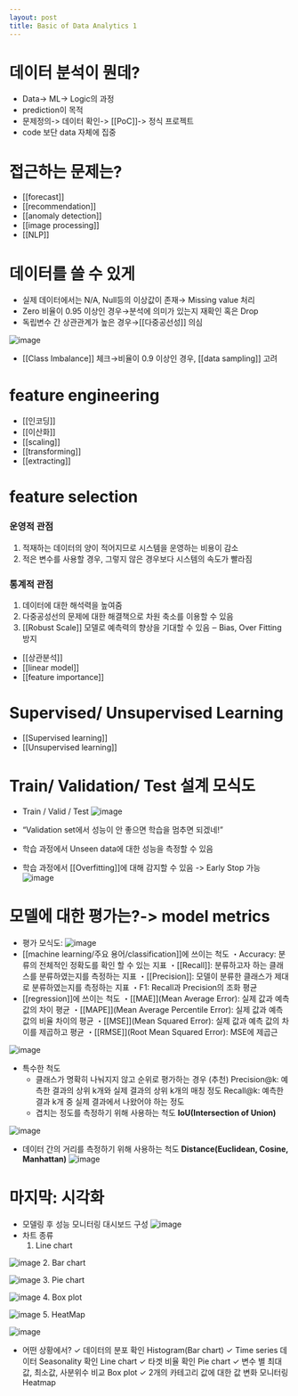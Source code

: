 ```yaml
---
layout: post
title: Basic of Data Analytics 1
---
```


# 데이터 분석이 뭔데?
- Data-> ML-> Logic의 과정
- prediction이 목적
- 문제정의-> 데이터 확인-> [[PoC]]-> 정식 프로젝트
- code 보단 data 자체에 집중
# 접근하는 문제는?
- [[forecast]]
- [[recommendation]]
- [[anomaly detection]]
- [[image processing]]
- [[NLP]]
# 데이터를 쓸 수 있게
- 실제 데이터에서는 N/A, Null등의 이상값이 존재→ Missing value 처리
- Zero 비율이 0.95 이상인 경우→분석에 의미가 있는지 재확인 혹은 Drop 
- 독립변수 간 상관관계가 높은 경우→[[다중공선성]] 의심

![image](https://github.com/code7ssage/code7ssage.github.io/blob/master/assets/attached%20file/Pasted%20image%2020240103123129.png?raw=true)
- [[Class Imbalance]] 체크→비율이 0.9 이상인 경우, [[data sampling]] 고려
# feature engineering 
- [[인코딩]]
- [[이산화]]
- [[scaling]]
- [[transforming]]
- [[extracting]]
# feature selection
### 운영적 관점 
1. 적재하는 데이터의 양이 적어지므로 시스템을 운영하는 비용이 감소 
2. 적은 변수를 사용할 경우, 그렇지 않은 경우보다 시스템의 속도가 빨라짐 
### 통계적 관점 
 1. 데이터에 대한 해석력을 높여줌
 2. 다중공성선의 문제에 대한 해결책으로 차원 축소를 이용할 수 있음 
 3. [[Robust Scale]] 모델로 예측력의 향상을 기대할 수 있음 ‒ Bias, Over Fitting 방지
- [[상관분석]]
- [[linear model]]
- [[feature importance]]

# Supervised/ Unsupervised Learning
- [[Supervised learning]]
- [[Unsupervised learning]]
# Train/ Validation/ Test 설계 모식도
-  Train / Valid / Test
![image](https://github.com/code7ssage/code7ssage.github.io/blob/master/assets/attached%20file/Pasted%20image%2020240103143400.png?raw=true)

- “Validation set에서 성능이 안 좋으면 학습을 멈추면 되겠네!”
- 학습 과정에서 Unseen data에 대한 성능을 측정할 수 있음 
- 학습 과정에서 [[Overfitting]]에 대해 감지할 수 있음 -> Early Stop 가능
 ![image](https://github.com/code7ssage/code7ssage.github.io/blob/master/assets/attached%20file/Pasted%20image%2020240103143531.png?raw=true)

# 모델에 대한 평가는?-> model metrics
- 평가 모식도: 
![image](https://github.com/code7ssage/code7ssage.github.io/blob/master/assets/attached%20file/Pasted%20image%2020240103145128.png?raw=true)
- [[machine learning/주요 용어/classification]]에 쓰이는 척도
     ・Accuracy: 분류의 전체적인 정확도를 확인 할 수 있는 지표 
     ・[[Recall]]: 분류하고자 하는 클래스를 분류하였는지를 측정하는 지표 
     ・[[Precision]]: 모델이 분류한 클래스가 제대로 분류하였는지를 측정하는 지표 
     ・F1: Recall과 Precision의 조화 평균
- [[regression]]에 쓰이는 척도
     ・[[MAE]](Mean Average Error): 실제 값과 예측 값의 차이 평균
     ・[[MAPE]](Mean Average Percentile Error): 실제 값과 예측 값의 비율 차이의 평균 
     ・[[MSE]](Mean Squared Error): 실제 값과 예측 값의 차이를 제곱하고 평균 
     ・[[RMSE]](Root Mean Squared Error): MSE에 제곱근

![image](https://github.com/code7ssage/code7ssage.github.io/blob/master/assets/attached%20file/Pasted%20image%2020240103150210.png?raw=true)
- 특수한 척도
     - 클래스가 명확히 나눠지지 않고 순위로 평가하는 경우 (추천)
        Precision@k: 예측한 결과의 상위 k개와 실제 결과의 상위 k개의 매칭 정도 
        Recall@k: 예측한 결과 k개 중 실제 결과에서 나왔어야 하는 정도 
    -  겹치는 정도를 측정하기 위해 사용하는 척도 
        **IoU(Intersection of Union)** 

![image](https://github.com/code7ssage/code7ssage.github.io/blob/master/assets/attached%20file/Pasted%20image%2020240103150750.png?raw=true)

 -  데이터 간의 거리를 측정하기 위해 사용하는 척도 
        **Distance(Euclidean, Cosine, Manhattan)**
![image](https://github.com/code7ssage/code7ssage.github.io/blob/master/assets/attached%20file/Pasted%20image%2020240103150811.png?raw=true)
# 마지막: 시각화
- 모델링 후 성능 모니터링 대시보드 구성
![image](https://github.com/code7ssage/code7ssage.github.io/blob/master/assets/attached%20file/Pasted%20image%2020240103151315.png?raw=true)
- 차트 종류
  1. Line chart

![image](https://github.com/code7ssage/code7ssage.github.io/blob/master/assets/attached%20file/Pasted%20image%2020240103151608.png?raw=true)
 2. Bar chart

![image](https://github.com/code7ssage/code7ssage.github.io/blob/master/assets/attached%20file/Pasted%20image%2020240103151617.png?raw=true)
 3. Pie chart

![image](https://github.com/code7ssage/code7ssage.github.io/blob/master/assets/attached%20file/Pasted%20image%2020240103151639.png?raw=true)
 4. Box plot 

![image](https://github.com/code7ssage/code7ssage.github.io/blob/master/assets/attached%20file/Pasted%20image%2020240103151729.png?raw=true)
 5. HeatMap

![image](https://github.com/code7ssage/code7ssage.github.io/blob/master/assets/attached%20file/Pasted%20image%2020240103151752.png?raw=true)
- 어떤 상황에서? 
✓ 데이터의 분포 확인 Histogram(Bar chart) 
✓ Time series 데이터 Seasonality 확인 Line chart 
✓ 타겟 비율 확인 Pie chart 
✓ 변수 별 최대값, 최소값, 사분위수 비교 Box plot 
✓ 2개의 카테고리 값에 대한 값 변화 모니터링 Heatmap
